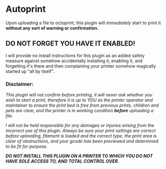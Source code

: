 # Autoprint

Upon uploading a file to octoprint, this plugin will _immediately_ start to print it __without any sort of warning or confirmation.__

## DO NOT FORGET YOU HAVE IT ENABLED!

I will provide no install instructions for this plugin as an added safety measure against somehow accidentally installing it, enabling it, and forgetting it's there and then complaining your printer somehow magically started up "all by itself".

### Disclaimer:

_This plugin will not confirm before printing, it will never ask whether you wish to start a print, therefore it is up to YOU as the printer operator and maintainer to ensure the print bed is free from previous prints, children and pets are clear, and the printer is in working condition __before__ uploading a file._

_I will not be held responsible for any damages or injuries arising from the incorrect use of this plugin. Always be sure your print settings are correct before uploading, filament is loaded and the correct type, the print area is clear of obstructions, and your gcode has been previewed and determined to be fit for purpose._

___DO NOT INSTALL THIS PLUGIN ON A PRINTER TO WHICH YOU DO NOT HAVE SOLE ACCESS TO, AND TOTAL CONTROL OVER.___
